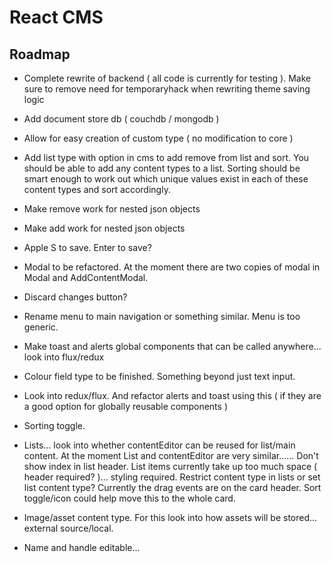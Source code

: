 # React CMS

## Roadmap
* Complete rewrite of backend ( all code is currently for testing ). Make sure to remove need for temporaryhack when rewriting theme saving logic
* Add document store db ( couchdb / mongodb )
* Allow for easy creation of custom type ( no modification to core )



* Add list type with option in cms to add remove from list and sort. You should be able to add any content types to a list. Sorting should be smart enough to work out which unique values exist in each of these content types and sort accordingly.




* Make remove work for nested json objects
* Make add work for nested json objects

* Apple S to save. Enter to save?
* Modal to be refactored. At the moment there are two copies of modal in Modal and AddContentModal.


* Discard changes button?
* Rename menu to main navigation or something similar. Menu is too generic.
* Make toast and alerts global components that can be called anywhere... look into flux/redux

* Colour field type to be finished. Something beyond just text input.


* Look into redux/flux. And refactor alerts and toast using this ( if they are a good option for globally reusable components )


* Sorting toggle.

* Lists... look into whether contentEditor can be reused for list/main content. At the moment List and contentEditor are very similar...... Don't show index in list header. List items currently take up too much space ( header required? )... styling required. Restrict content type in lists or set list content type? Currently the drag events are on the card header. Sort toggle/icon could help move this to the whole card.


* Image/asset content type. For this look into how assets will be stored... external source/local.


* Name and handle editable...
